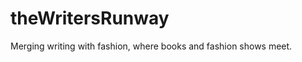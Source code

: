 # theWritersRunway
Merging writing with fashion, where books and fashion shows meet.




<!-- 
  dotnet ef migrations add InitialCreate
  dotnet ef database update
 -->


 <!-- 
  1. change the sqllite to sqlserver in program.cs
   builder.Services.AddDbContext<ApplicationDbContext>(options =>
    options.UseSqlite(connectionString));

  2. update the appsetting default connection to
  "Data Source=AdilBooks.db"
 
  3. add package for sqllite to .csproj
  <PackageReference Include="Microsoft.EntityFrameworkCore.Sqlite" Version="8.0.8"/>

  4. dotnet ef migrations add InitialCreate
  dotnet ef database update

  5. dotnet run
  -->